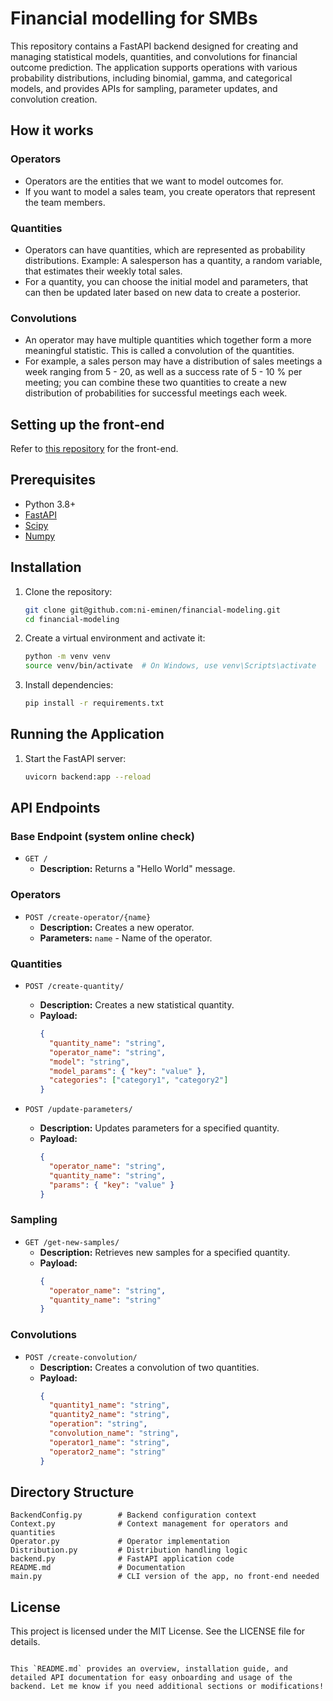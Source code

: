 # Financial modelling for SMBs

This repository contains a FastAPI backend designed for creating and managing statistical models, quantities, and convolutions for financial outcome prediction. The application supports operations with various probability distributions, including binomial, gamma, and categorical models, and provides APIs for sampling, parameter updates, and convolution creation.

## How it works

### Operators

- Operators are the entities that we want to model outcomes for.
- If you want to model a sales team, you create operators that represent the team members.

### Quantities

- Operators can have quantities, which are represented as probability distributions. Example: A salesperson has a quantity, a random variable, that estimates their weekly total sales.
- For a quantity, you can choose the initial model and parameters, that can then be updated later based on new data to create a posterior.

### Convolutions

- An operator may have multiple quantities which together form a more meaningful statistic. This is called a convolution of the quantities.
- For example, a sales person may have a distribution of sales meetings a week ranging from 5 - 20, as well as a success rate of 5 - 10 % per meeting; you can combine these two quantities to create a new distribution of probabilities for successful meetings each week.

## Setting up the front-end

Refer to [this repository](https://github.com/ni-eminen/financial-modeling-front) for the front-end.

## Prerequisites

- Python 3.8+
- [FastAPI](https://fastapi.tiangolo.com/)
- [Scipy](https://www.scipy.org/)
- [Numpy](https://numpy.org/)

## Installation

1. Clone the repository:

   ```bash
   git clone git@github.com:ni-eminen/financial-modeling.git
   cd financial-modeling
   ```

2. Create a virtual environment and activate it:

   ```bash
   python -m venv venv
   source venv/bin/activate  # On Windows, use venv\Scripts\activate
   ```

3. Install dependencies:
   ```bash
   pip install -r requirements.txt
   ```

## Running the Application

1. Start the FastAPI server:

   ```bash
   uvicorn backend:app --reload
   ```

## API Endpoints

### Base Endpoint (system online check)

- `GET /`
  - **Description:** Returns a "Hello World" message.

### Operators

- `POST /create-operator/{name}`
  - **Description:** Creates a new operator.
  - **Parameters:** `name` - Name of the operator.

### Quantities

- `POST /create-quantity/`

  - **Description:** Creates a new statistical quantity.
  - **Payload:**
    ```json
    {
      "quantity_name": "string",
      "operator_name": "string",
      "model": "string",
      "model_params": { "key": "value" },
      "categories": ["category1", "category2"]
    }
    ```

- `POST /update-parameters/`
  - **Description:** Updates parameters for a specified quantity.
  - **Payload:**
    ```json
    {
      "operator_name": "string",
      "quantity_name": "string",
      "params": { "key": "value" }
    }
    ```

### Sampling

- `GET /get-new-samples/`
  - **Description:** Retrieves new samples for a specified quantity.
  - **Payload:**
    ```json
    {
      "operator_name": "string",
      "quantity_name": "string"
    }
    ```

### Convolutions

- `POST /create-convolution/`
  - **Description:** Creates a convolution of two quantities.
  - **Payload:**
    ```json
    {
      "quantity1_name": "string",
      "quantity2_name": "string",
      "operation": "string",
      "convolution_name": "string",
      "operator1_name": "string",
      "operator2_name": "string"
    }
    ```

## Directory Structure

```
BackendConfig.py        # Backend configuration context
Context.py              # Context management for operators and quantities
Operator.py             # Operator implementation
Distribution.py         # Distribution handling logic
backend.py              # FastAPI application code
README.md               # Documentation
main.py                 # CLI version of the app, no front-end needed
```

## License

This project is licensed under the MIT License. See the LICENSE file for details.

```

This `README.md` provides an overview, installation guide, and detailed API documentation for easy onboarding and usage of the backend. Let me know if you need additional sections or modifications!

```
